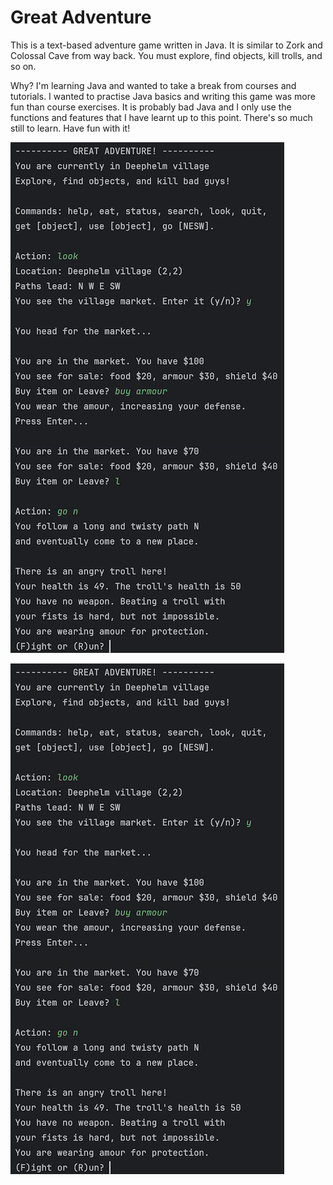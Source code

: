 # Great Adventure

This is a text-based adventure game written in Java. It is similar to Zork and Colossal Cave from way back. You must explore, find objects, kill trolls, and so on.

Why? I'm learning Java and wanted to take a break from courses and tutorials. I wanted to practise Java basics and writing this game was more fun than course exercises. It is probably bad Java and I only use the functions and features that I have learnt up to this point. There's so much still to learn. Have fun with it!

![Great Adventure game](https://github.com/rwaddilove/adventure/blob/main/adventure1.jpg)

![Great Adventure game](adventure1.jpg)
